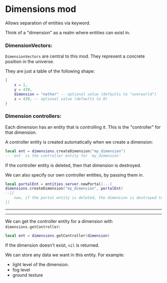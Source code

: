 
# Dimensions mod

Allows separation of entities via keyword.

Think of a "dimension" as a realm where entities can exist in.




### DimensionVectors:
`DimensionVectors` are central to this mod.
They represent a concrete position in the universe.

They are just a table of the following shape:
```lua
{
    x = 1,
    y = 439,
    dimension = "nether" -- optional value (defaults to "overworld")
    z = 439, -- optional value (defaults to 0)
}
```



### Dimension controllers:
Each dimension has an entity that is controlling it.
This is the "controller" for that dimension.


A controller entity is created automatically when we create a dimension:
```lua
local ent = dimensions.createDimension("my_dimension")
-- `ent` is the controller entity for `my_dimension`
```

If the controller entity is deleted, then that dimension is destroyed.

We can also specify our own controller entities, by passing them in.
```lua
local portalEnt = entities.server.newPortal(...)
dimensions.createDimension("my_dimension", portalEnt)
--[[
    now, if the portal entity is deleted, the dimension is destroyed too.
]]
```

-----------------------

-----------------------

We can get the controller entity for a dimension with `dimensions.getController`:
```lua
local ent = dimensions.getController(dimension)
```
If the dimension doesn't exist, `nil` is returned.

We can store any data we want in this entity. For example:
- light level of the dimension.
- fog level
- ground texture


